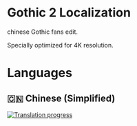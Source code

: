 # Gothic 2 Localization

chinese Gothic fans edit.

Specially optimized for 4K resolution.

# Languages

## :cn: Chinese (Simplified)  
[![Translation progress](http://weblate.cokoliv.eu/widgets/gothic-2-night-of-the-raven/zh_Hans/svg-badge.svg)](http://weblate.cokoliv.eu/engage/gothic-2-night-of-the-raven/zh_Hans/)  
